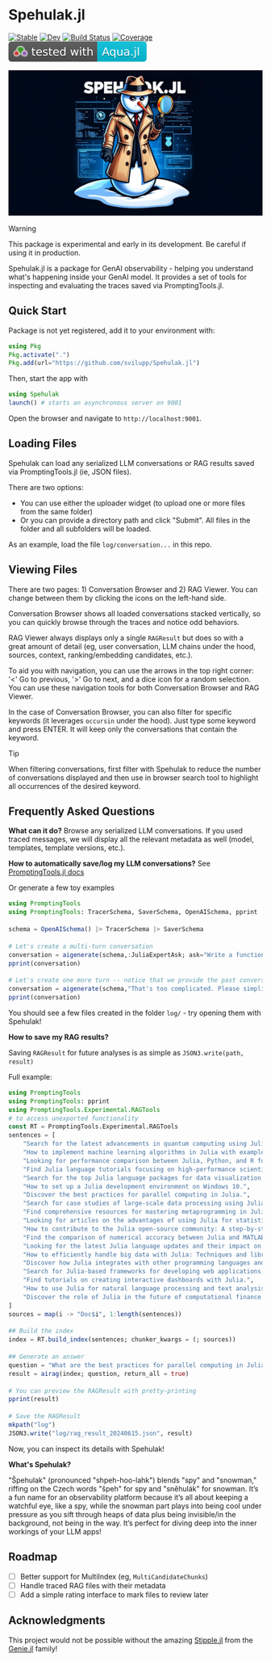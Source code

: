 # Spehulak.jl 
[![Stable](https://img.shields.io/badge/docs-stable-blue.svg)](https://svilupp.github.io/Spehulak.jl/stable/) 
[![Dev](https://img.shields.io/badge/docs-dev-blue.svg)](https://svilupp.github.io/Spehulak.jl/dev/) 
[![Build Status](https://github.com/svilupp/Spehulak.jl/actions/workflows/CI.yml/badge.svg?branch=main)](https://github.com/svilupp/Spehulak.jl/actions/workflows/CI.yml?query=branch%3Amain) 
[![Coverage](https://codecov.io/gh/svilupp/Spehulak.jl/branch/main/graph/badge.svg)](https://codecov.io/gh/svilupp/Spehulak.jl) 
[![Aqua](https://raw.githubusercontent.com/JuliaTesting/Aqua.jl/master/badge.svg)](https://github.com/JuliaTesting/Aqua.jl)


![Spy+snowman = Spehulak](docs/src/assets/spehulak.png)

> [!WARNING]
> This package is experimental and early in its development. Be careful if using it in production.

Spehulak.jl is a package for GenAI observability - helping you understand what's happening inside your GenAI model. It provides a set of tools for inspecting and evaluating the traces saved via PromptingTools.jl.

## Quick Start

Package is not yet registered, add it to your environment with:

```julia
using Pkg
Pkg.activate(".")
Pkg.add(url="https://github.com/svilupp/Spehulak.jl")
```

Then, start the app with

```julia
using Spehulak
launch() # starts an asynchronous server on 9001
```

Open the browser and navigate to `http://localhost:9001`.

## Loading Files

Spehulak can load any serialized LLM conversations or RAG results saved via PromptingTools.jl (ie, JSON files).

There are two options:
- You can use either the uploader widget (to upload one or more files from the same folder) 
- Or you can provide a directory path and click "Submit". All files in the folder and all subfolders will be loaded.

As an example, load the file `log/conversation...` in this repo.

## Viewing Files

There are two pages: 1) Conversation Browser and 2) RAG Viewer. You can change between them by clicking the icons on the left-hand side.

Conversation Browser shows all loaded conversations stacked vertically, so you can quickly browse through the traces and notice odd behaviors.

RAG Viewer always displays only a single `RAGResult` but does so with a great amount of detail (eg, user conversation, LLM chains under the hood, sources, context, ranking/embedding candidates, etc.).

To aid you with navigation, you can use the arrows in the top right corner: '<' Go to previous, '>' Go to next, and a dice icon for a random selection.
You can use these navigation tools for both Conversation Browser and RAG Viewer.

In the case of Conversation Browser, you can also filter for specific keywords (it leverages `occursin` under the hood).
Just type some keyword and press ENTER. It will keep only the conversations that contain the keyword.

> [!TIP]
> When filtering conversations, first filter with Spehulak to reduce the number of conversations displayed and then use in browser search tool to highlight all occurrences of the desired keyword.

## Frequently Asked Questions

**What can it do?**
Browse any serialized LLM conversations. If you used traced messages, we will display all the relevant metadata as well (model, templates, template versions, etc.).

**How to automatically save/log my LLM conversations?**
See [PromptingTools.jl docs](https://svilupp.github.io/PromptingTools.jl/dev/frequently_asked_questions#Automatic-Logging-/-Tracing)

Or generate a few toy examples
```julia
using PromptingTools
using PromptingTools: TracerSchema, SaverSchema, OpenAISchema, pprint

schema = OpenAISchema() |> TracerSchema |> SaverSchema

# Let's create a multi-turn conversation
conversation = aigenerate(schema,:JuliaExpertAsk; ask="Write a function to convert vector of strings into pig latin", model="gpt4o", return_all=true)
pprint(conversation)

# Let's create one more turn -- notice that we provide the past conversation as a kwarg
conversation = aigenerate(schema,"That's too complicated. Please simplify it. Think step by step first"; conversation, model="gpt4o", return_all=true)
pprint(conversation)

```

You should see a few files created in the folder `log/` - try opening them with Spehulak!

**How to save my RAG results?**

Saving `RAGResult` for future analyses is as simple as `JSON3.write(path, result)`

Full example:
```julia
using PromptingTools
using PromptingTools: pprint
using PromptingTools.Experimental.RAGTools
# to access unexported functionality
const RT = PromptingTools.Experimental.RAGTools
sentences = [
    "Search for the latest advancements in quantum computing using Julia language.",
    "How to implement machine learning algorithms in Julia with examples.",
    "Looking for performance comparison between Julia, Python, and R for data analysis.",
    "Find Julia language tutorials focusing on high-performance scientific computing.",
    "Search for the top Julia language packages for data visualization and their documentation.",
    "How to set up a Julia development environment on Windows 10.",
    "Discover the best practices for parallel computing in Julia.",
    "Search for case studies of large-scale data processing using Julia.",
    "Find comprehensive resources for mastering metaprogramming in Julia.",
    "Looking for articles on the advantages of using Julia for statistical modeling.",
    "How to contribute to the Julia open-source community: A step-by-step guide.",
    "Find the comparison of numerical accuracy between Julia and MATLAB.",
    "Looking for the latest Julia language updates and their impact on AI research.",
    "How to efficiently handle big data with Julia: Techniques and libraries.",
    "Discover how Julia integrates with other programming languages and tools.",
    "Search for Julia-based frameworks for developing web applications.",
    "Find tutorials on creating interactive dashboards with Julia.",
    "How to use Julia for natural language processing and text analysis.",
    "Discover the role of Julia in the future of computational finance and econometrics."
]
sources = map(i -> "Doc$i", 1:length(sentences))

## Build the index
index = RT.build_index(sentences; chunker_kwargs = (; sources))

## Generate an answer
question = "What are the best practices for parallel computing in Julia?"
result = airag(index; question, return_all = true)

# You can preview the RAGResult with pretty-printing
pprint(result)

# Save the RAGResult
mkpath("log")
JSON3.write("log/rag_result_20240615.json", result)
```

Now, you can inspect its details with Spehulak!

**What's Spehulak?**

"Špehulak" (pronounced "shpeh-hoo-lahk") blends "spy" and "snowman," riffing on the Czech words "špeh" for spy and "sněhulák" for snowman. It’s a fun name for an observability platform because it’s all about keeping a watchful eye, like a spy, while the snowman part plays into being cool under pressure as you sift through heaps of data plus being invisible/in the background, not being in the way. It’s perfect for diving deep into the inner workings of your LLM apps!


## Roadmap

- [ ] Better support for MultiIndex (eg, `MultiCandidateChunks`)
- [ ] Handle traced RAG files with their metadata
- [ ] Add a simple rating interface to mark files to review later

## Acknowledgments

This project would not be possible without the amazing [Stipple.jl](https://github.com/GenieFramework/Stipple.jl) from the [Genie.jl](https://github.com/GenieFramework/Genie.jl) family!